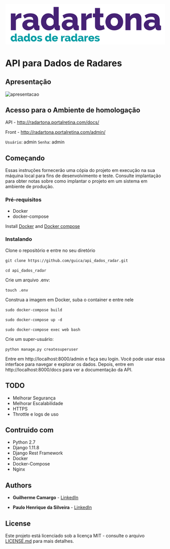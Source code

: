 
![radartona](https://github.com/guica/api_dados_radar/blob/master/media/admin-interface/logo/75125107_2420153768241552_3174633533629005824_o.png?raw=true)
# API para Dados de Radares

## Apresentação

![apresentacao](https://github.com/guica/api_dados_radar/blob/master/media/Swagger-UI.gif)

## Acesso para o Ambiente de homologação

API - http://radartona.portalretina.com/docs/

Front - http://radartona.portalretina.com/admin/

`Usuário`: admin
`Senha`: admin

## Começando

Essas instruções fornecerão uma cópia do projeto em execução na sua máquina local para fins de desenvolvimento e teste. Consulte implantação para obter notas sobre como implantar o projeto em um sistema em ambiente de produção.

### Pré-requisitos

-   Docker
-   docker-compose

Install  [Docker](https://docs.docker.com/engine/installation/)  and  [Docker compose](https://docs.docker.com/compose/install/)

### Instalando
Clone o repositório e entre no seu diretório

`git clone https://github.com/guica/api_dados_radar.git`

`cd api_dados_radar`

Crie um arquivo .env:

`touch .env`

Construa a imagem em Docker, suba o container e entre nele

`sudo docker-compose build`

`sudo docker-compose up -d`

`sudo docker-compose exec web bash`

Crie um super-usuário:

`python manage.py createsuperuser`

Entre em http://localhost:8000/admin e faça seu login. Você pode usar essa interface para navegar e explorar os dados. Depois, entre em http://localhost:8000/docs para ver a documentação da API. 

## TODO

- Melhorar Segurança
- Melhorar Escalabilidade
- HTTPS
- Throttle e logs de uso


## Contruido com

* Python 2.7
* Django 1.11.8
* Django Rest Framework
* Docker
* Docker-Compose
* Nginx

## Authors

* **Guilherme Camargo**  - [LinkedIn](https://www.linkedin.com/in/guilherme-camargo-82029b142/)

* **Paulo Henrique da Silveira** - [LinkedIn](https://www.linkedin.com/in/phsilveira/)

## License

Este projeto está licenciado sob a licença MIT - consulte o arquivo [LICENSE.md](LICENSE.md) para mais detalhes.
